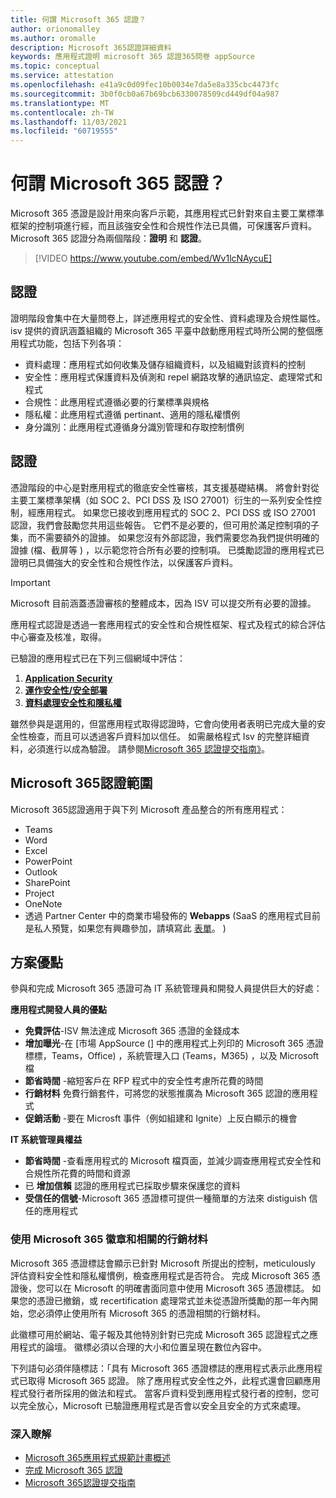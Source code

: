 ```yaml
---
title: 何謂 Microsoft 365 認證？
author: orionomalley
ms.author: oromalle
description: Microsoft 365認證詳細資料
keywords: 應用程式證明 microsoft 365 認證365問卷 appSource
ms.topic: conceptual
ms.service: attestation
ms.openlocfilehash: e41a9c0d09fec10b0034e7da5e8a335cbc4473fc
ms.sourcegitcommit: 3b0f0cb0a67b69bcb6330078509cd449df04a987
ms.translationtype: MT
ms.contentlocale: zh-TW
ms.lasthandoff: 11/03/2021
ms.locfileid: "60719555"
---
```

# <a name="what-is-microsoft-365-certification"></a>何謂 Microsoft 365 認證？

Microsoft 365 憑證是設計用來向客戶示範，其應用程式已針對來自主要工業標準框架的控制項進行經，而且該強安全性和合規性作法已具備，可保護客戶資料。 Microsoft 365 認證分為兩個階段：**證明** 和 **認證**。

>[!VIDEO https://www.youtube.com/embed/Wv1lcNAycuE]


## <a name="attestation"></a>認證

證明階段會集中在大量問卷上，詳述應用程式的安全性、資料處理及合規性屬性。 isv 提供的資訊涵蓋組織的 Microsoft 365 平臺中啟動應用程式時所公開的整個應用程式功能，包括下列各項：

- 資料處理：應用程式如何收集及儲存組織資料，以及組織對該資料的控制
- 安全性：應用程式保護資料及偵測和 repel 網路攻擊的通訊協定、處理常式和程式
- 合規性：此應用程式遵循必要的行業標準與規格
- 隱私權：此應用程式遵循 pertinant、適用的隱私權慣例
- 身分識別：此應用程式遵循身分識別管理和存取控制慣例


## <a name="certification"></a>認證

憑證階段的中心是對應用程式的徹底安全性審核，其支援基礎結構。 將會針對從主要工業標準架構（如 SOC 2、PCI DSS 及 ISO 27001）衍生的一系列安全性控制，經應用程式。 如果您已接收到應用程式的 SOC 2、PCI DSS 或 ISO 27001 認證，我們會鼓勵您共用這些報告。 它們不是必要的，但可用於滿足控制項的子集，而不需要額外的證據。 如果您沒有外部認證，我們需要您為我們提供明確的證據 (檔、截屏等 ) ，以示範您符合所有必要的控制項。 已獎勵認證的應用程式已證明已具備強大的安全性和合規性作法，以保護客戶資料。 

> [!IMPORTANT]
> Microsoft 目前涵蓋憑證審核的整體成本，因為 ISV 可以提交所有必要的證據。

應用程式認證是透過一套應用程式的安全性和合規性框架、程式及程式的綜合評估中心審查及核准，取得。 

已驗證的應用程式已在下列三個網域中評估：
1.  [**Application Security**]( https://docs.microsoft.com/en-us/microsoft-365-app-certification/docs/certification-submission-guide#application-security)
1.  [**運作安全性/安全部署**]( https://docs.microsoft.com/en-us/microsoft-365-app-certification/docs/certification-submission-guide#operational-security)
1.  [**資料處理安全性和隱私權**]( https://docs.microsoft.com/en-us/microsoft-365-app-certification/docs/certification-submission-guide#data-handling-security-and-privacy)

雖然參與是選用的，但當應用程式取得認證時，它會向使用者表明已完成大量的安全性檢查，而且可以透過客戶資料加以信任。 如需嚴格程式 Isv 的完整詳細資料，必須進行以成為驗證。 請參閱[Microsoft 365 認證提交指南》](https://docs.microsoft.com/microsoft-365-app-certification/docs/certification-submission-guide)。

## <a name="microsoft-365-certification-scope"></a>Microsoft 365認證範圍

Microsoft 365認證適用于與下列 Microsoft 產品整合的所有應用程式：
- Teams
- Word
- Excel
- PowerPoint
- Outlook
- SharePoint
- Project
- OneNote
- 透過 Partner Center 中的商業市場發佈的 **Webapps** (SaaS 的應用程式目前是私人預覽，如果您有興趣參加，請填寫此 [表單](https://customervoice.microsoft.com/Pages/ResponsePage.aspx?id=v4j5cvGGr0GRqy180BHbR4cf3qxCU_RNtqjCSalFdSFUNDMzTVJKR0wzTEJRSFJVSk9OQUlOV0RJSyQlQCN0PWcu)。 ) 

## <a name="program-benefits"></a>方案優點
參與和完成 Microsoft 365 憑證可為 IT 系統管理員和開發人員提供巨大的好處：

**應用程式開發人員的優點**
-   **免費評估**-ISV 無法達成 Microsoft 365 憑證的金錢成本
-   **增加曝光**-在 [市場 AppSource (] 中的應用程式上列印的 Microsoft 365 憑證標標，Teams，Office) ，系統管理入口 (Teams，M365) ，以及 Microsoft 檔
-   **節省時間** -縮短客戶在 RFP 程式中的安全性考慮所花費的時間 
- **行銷材料** 免費行銷套件，可將您的狀態推廣為 Microsoft 365 認證的應用程式
- **促銷活動** -要在 Microsft 事件（例如組建和 Ignite）上反白顯示的機會

**IT 系統管理員權益**
- **節省時間** -查看應用程式的 Microsoft 檔頁面，並減少調查應用程式安全性和合規性所花費的時間和資源 
-   已 **增加信賴** 認證的應用程式已採取步驟來保護您的資料 
-   **受信任的信號**-Microsoft 365 憑證標可提供一種簡單的方法來 distiguish 信任的應用程式


### <a name="using-the-microsoft-365-badge-and-associated-marketing-materials"></a>使用 Microsoft 365 徽章和相關的行銷材料
Microsoft 365 憑證標誌會顯示已針對 Microsoft 所提出的控制，meticulously 評估資料安全性和隱私權慣例，檢查應用程式是否符合。 完成 Microsoft 365 憑證後，您可以在 Microsoft 的明確書面同意中使用 Microsoft 365 憑證標誌。 如果您的憑證已撤銷，或 recertification 處理常式並未從憑證所獎勵的那一年內開始，您必須停止使用所有 Microsoft 365 的憑證相關的行銷材料。 

此徽標可用於網站、電子報及其他特別針對已完成 Microsoft 365 認證程式之應用程式的論壇。 徽標必須以合理的大小和位置呈現在數位內容中。 

下列語句必須伴隨標誌：「具有 Microsoft 365 憑證標誌的應用程式表示此應用程式已取得 Microsoft 365 認證。 除了應用程式安全性之外，此程式還會回顧應用程式發行者所採用的做法和程式。 當客戶資料受到應用程式發行者的控制，您可以完全放心，Microsoft 已驗證應用程式是否會以安全且安全的方式來處理。


### <a name="learn-more"></a>深入瞭解
* [Microsoft 365應用程式規範計畫概述](~/overview.md)  
* [完成 Microsoft 365 認證](~/docs/certification.md)  
* [Microsoft 365認證提交指南](~/docs/certification-submission-guide.md)

